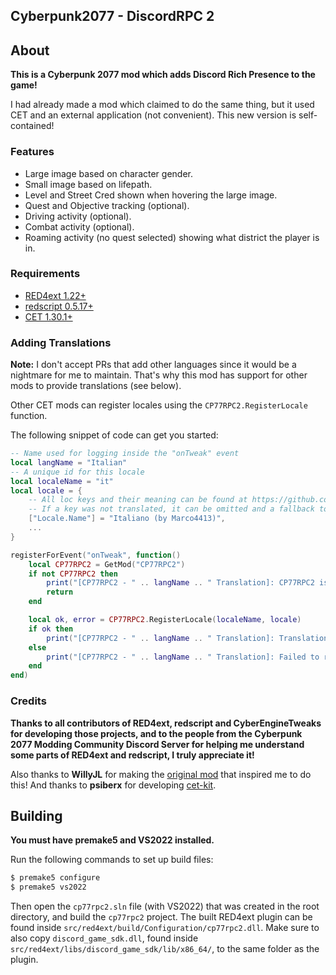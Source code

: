 ## Cyberpunk2077 - DiscordRPC 2

## About

**This is a Cyberpunk 2077 mod which adds Discord Rich Presence to the game!**

I had already made a mod which claimed to do the same thing, but it used CET and an external application (not convenient).
This new version is self-contained!

### Features
- Large image based on character gender.
- Small image based on lifepath.
- Level and Street Cred shown when hovering the large image.
- Quest and Objective tracking (optional).
- Driving activity (optional).
- Combat activity (optional).
- Roaming activity (no quest selected) showing what district the player is in.

### Requirements

- [RED4ext 1.22+](https://github.com/WopsS/RED4ext)
- [redscript 0.5.17+](https://github.com/jac3km4/redscript)
- [CET 1.30.1+](https://github.com/yamashi/CyberEngineTweaks)

### Adding Translations

**Note:** I don't accept PRs that add other languages since it would be a nightmare for me to maintain.
That's why this mod has support for other mods to provide translations (see below).

Other CET mods can register locales using the `CP77RPC2.RegisterLocale` function.

The following snippet of code can get you started:
```lua
-- Name used for logging inside the "onTweak" event
local langName = "Italian"
-- A unique id for this locale
local localeName = "it"
local locale = {
    -- All loc keys and their meaning can be found at https://github.com/Marco4413/CP77-DiscordRPC2/blob/master/src/cet/locales/en.lua
    -- If a key was not translated, it can be omitted and a fallback to English will be made.
    ["Locale.Name"] = "Italiano (by Marco4413)",
    ...
}

registerForEvent("onTweak", function()
    local CP77RPC2 = GetMod("CP77RPC2")
    if not CP77RPC2 then
        print("[CP77RPC2 - " .. langName .. " Translation]: CP77RPC2 is not installed.")
        return
    end

    local ok, error = CP77RPC2.RegisterLocale(localeName, locale)
    if ok then
        print("[CP77RPC2 - " .. langName .. " Translation]: Translation registered!")
    else
        print("[CP77RPC2 - " .. langName .. " Translation]: Failed to register translation: ", error)
    end
end)
```

### Credits

**Thanks to all contributors of RED4ext, redscript and CyberEngineTweaks for developing those projects, and to the
people from the Cyberpunk 2077 Modding Community Discord Server for helping me understand some parts
of RED4ext and redscript, I truly appreciate it!**

Also thanks to **WillyJL** for making the [original mod](https://github.com/Willy-JL/cp77-discord-rpc) that inspired me to do this!
And thanks to **psiberx** for developing [cet-kit](https://github.com/psiberx/cp2077-cet-kit).

## Building

**You must have premake5 and VS2022 installed.**

Run the following commands to set up build files:
```sh
$ premake5 configure
$ premake5 vs2022
```

Then open the `cp77rpc2.sln` file (with VS2022) that was created in the root directory,
and build the `cp77rpc2` project. The built RED4ext plugin can be found inside
`src/red4ext/build/Configuration/cp77rpc2.dll`. Make sure to also copy `discord_game_sdk.dll`,
found inside `src/red4ext/libs/discord_game_sdk/lib/x86_64/`, to the same folder as the plugin.
